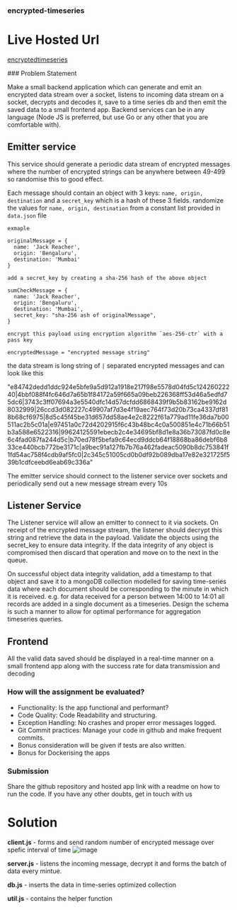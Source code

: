### encrypted-timeseries
<h1>Live Hosted Url</h1>

<p><a href="https://encryptedtimeseries.netlify.app/">encryptedtimeseries</a></p>
### Problem Statement

Make a small backend application which can generate and emit an encrypted data stream over a socket, listens to incoming data stream on a socket, decrypts and decodes it, save to a time series db and then emit the saved data to a small frontend app. Backend services can be in any language (Node JS is preferred, but use Go or any other that you are comfortable with).


## Emitter service
This service should generate a periodic data stream of encrypted messages where the number of encrypted strings can be anywhere between 49-499 so randomise this to good effect.

Each message should contain an object with 3 keys: `name, origin, destination` and a `secret_key` which is a hash of these 3 fields. randomize the values for `name, origin, destination` from a constant list provided in `data.json` file

```
exmaple

originalMessage = {
  name: 'Jack Reacher',
  origin: 'Bengaluru',
  destination: 'Mumbai'
}

add a secret_key by creating a sha-256 hash of the above object

sumCheckMessage = {
  name: 'Jack Reacher',
  origin: 'Bengaluru',
  destination: 'Mumbai',
  secret_key: "sha-256 ash of originalMessage",
}

encrypt this payload using encryption algorithm `aes-256-ctr` with a pass key

encryptedMessage = "encrypted message string"
```

the data stream is long string of `|` separated encrypted messages and can look like this

"e84742dedd1ddc924e5bfe9a5d912a1918e217f98e5578d04fd5c12426022240|4bbf088f4fc646d7a65b1f84172a59f665a09beb226368ff53d46a5edfd75dc6|3743c3ff07694a3e5540dfc14d57dcfdd6868439f9b5b83162be9162d8032999|26ccd3d082227c49907af7d3e4f19aec764f73d20b73ca4337df818b68cf6975|8d5c45f45be31d657dd58ae4e2c8222f61a779ad11fe36da7b00511ac2b5c01a|e97451a0c72d4202915f6c43b48bc4c0a500851e4c71b66b51b3a588e6522316|99624125591ebecb2c4e34695bf8d1e8a36b73087fd0c8e6c4fad087fa244d5c|b70ed78f5befa9c64ecd9ddcb64f18868ba86debf6b833ce440bcb772be3171c|a9bec91a127fb7b76a462fadeac5090b8dc753841f1fd54ac758f4cdb9af5fc0|2c345c51005cd0b0df92b089dba17e82e321725f539b1cdfceebd6eab69c336a"

The emitter service should connect to the listener service over sockets and periodically send out a new message stream every 10s

## Listener Service

The Listener service will allow an emitter to connect to it via sockets. On receipt of the encrypted message stream, the listener should decrypt this string and retrieve the data in the payload. Validate the objects using the secret_key to ensure data integrity. If the data integrity of any object is compromised then discard that operation and move on to the next in the queue.

On successful object data integrity validation, add a timestamp to that object and save it to a mongoDB collection modelled for saving time-series data where each document should be corresponding to the minute in which it is received. e.g. for data received for a person between 14:00 to 14:01 all records are added in a single document as a timeseries. Design the schema is such a manner to allow for optimal performance for aggregation timeseries queries.

## Frontend

All the valid data saved should be displayed in a real-time manner on a small frontend app along with the success rate for data transmission and decoding

### How will the assignment be evaluated?
- Functionality: Is the app functional and performant?
- Code Quality: Code Readability and structuring.
- Exception Handling: No crashes and proper error messages logged.
- Git Commit practices: Manage your code in github and make frequent commits.
- Bonus consideration will be given if tests are also written.
- Bonus for Dockerising the apps

### Submission
Share the github repository and hosted app link with a readme on how to run the code. If you have any other doubts, get in touch with us


# Solution

**client.js** - forms and send random number of encrypted message over spefic interval of time
![image](https://user-images.githubusercontent.com/22377758/128535408-73389842-4402-43fa-bdf5-52decb1604c9.png)

**server.js** - listens the incoming message, decrypt it and forms the batch of data every mintue.


**db.js** - inserts the data in time-series optimized collection


**util.js** - contains the helper function




